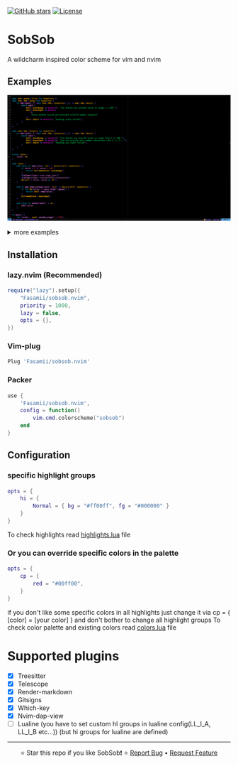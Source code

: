 [![GitHub stars](https://img.shields.io/github/stars/Fasamii/sobsob.nvim?style=flat-square&logo=github)](https://github.com/Fasamii/sobsob.nvim/stargazers)
[![License](https://img.shields.io/github/license/Fasamii/sobsob.nvim?style=flat-square)](LICENSE)
# SobSob
A wildcharm inspired color scheme for vim and nvim
## Examples
![Rust Example](examples/Rust.png)

<details>
<summary>more examples</summary>

![Js-Ts Example](examples/Js.png)
![C Example](examples/C.png)
![Hypr Example](examples/Hypr.png)
![Telescope](examples/Telescope.png)

</details>

## Installation 
### lazy.nvim (Recommended)
```lua
require("lazy").setup({
    "Fasamii/sobsob.nvim",
    priority = 1000,
    lazy = false,
    opts = {},
})
```
### Vim-plug
```lua
Plug 'Fasamii/sobsob.nvim'
```
### Packer
```lua
use {
    'Fasamii/sobsob.nvim',
    config = function()
        vim.cmd.colorscheme("sobsob")
    end
}
```
## Configuration
### specific highlight groups
```lua
opts = {
    hi = {
        Normal = { bg = "#ff00ff", fg = "#000000" }
    }
}
```
To check highlights read [highlights.lua](https://gitnub.com/Fasamii/sobsob.nvim/blob/main/lua/sobsob/highlights.lua) file
### Or you can override specific colors in the palette
```lua
opts = {
    cp = {
        red = "#00ff00",
    }
}

```
if you don't like some specific colors in all highlights just change it via cp = { [color] =
[your color] } and don't bother to change all highlight groups
To check color palette and existing colors read [colors.lua](https://github.com/Fasamii/sobsob.nvim/blob/main/lua/sobsob/colors.lua) file
# Supported plugins
- [x] Treesitter
- [x] Telescope
- [x] Render-markdown
- [x] Gitsigns
- [x] Which-key
- [x] Nvim-dap-view
- [ ] Lualine (you have to set custom hl groups in lualine config(LL_I_A, LL_I_B etc...)) (but hi
groups for lualine are defined)

---

<div align="center">

⭐ Star this repo if you like SobSob❗ ⭐
[Report Bug](https://github.com/Fasamii/sobsob.nvim/issues) • [Request Feature](https://github.com/Fasamii/sobsob.nvim/issues)

</div>
